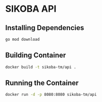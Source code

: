 # SIKOBA API

## Installing Dependencies
```bash
go mod download
```

## Building Container
```bash
docker build -t sikoba-tm/api .
```

## Running the Container
```bash
docker run -d -p 8080:8080 sikoba-tm/api
```